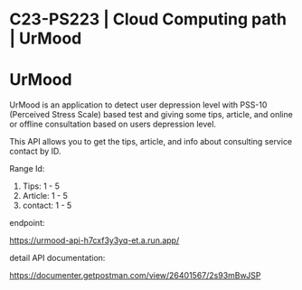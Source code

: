 # C23-PS223 | Cloud Computing path | UrMood

# UrMood
UrMood is an application to detect user depression level with PSS-10 (Perceived Stress Scale) based test and giving some tips, article, and online or offline consultation based on users depression level.

This API allows you to get the tips, article, and info about consulting service contact by ID.

Range Id:

1. Tips: 1 - 5
2. Article: 1 - 5
3. contact: 1 - 5

endpoint:

https://urmood-api-h7cxf3y3yq-et.a.run.app/

detail API documentation:

https://documenter.getpostman.com/view/26401567/2s93mBwJSP


